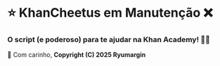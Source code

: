 # ⭐ KhanCheetus em Manutenção ❌

### O script (e poderoso) para te ajudar na Khan Academy! 🐥✨

🐥 Com carinho,
**Copyright (C) 2025 Ryumargin**
